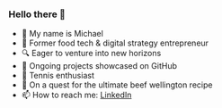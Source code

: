 ### Hello there 👋

- 🥷 My name is Michael
- 💼 Former food tech & digital strategy entrepreneur
- 🔍 Eager to venture into new horizons
- 🎒 Ongoing projects showcased on GitHub
- 🎾 Tennis enthusiast
- 🍳 On a quest for the ultimate beef wellington recipe
- 📫 How to reach me: [LinkedIn](https://www.linkedin.com/in/flurymichael/)
